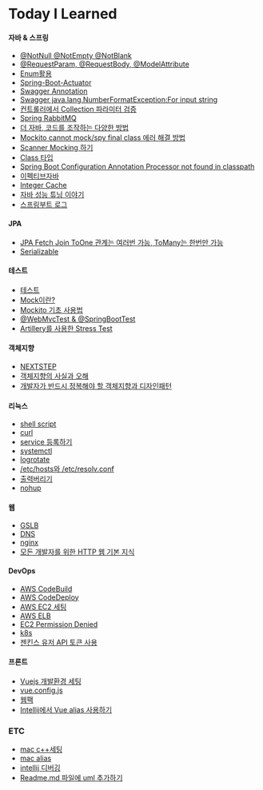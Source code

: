 # Today I Learned
#### 자바 & 스프링
- [@NotNull @NotEmpty @NotBlank](https://github.com/wkdehdlr/tips/blob/main/%40NotNull%20%40NotEmpty%20%40NotBlank.md)
- [@RequestParam, @RequestBody, @ModelAttribute](https://github.com/wkdehdlr/tips/blob/main/%40RequestParam%2C%20%40RequestBody%2C%20%40ModelAttribute.md)
- [Enum활용](https://github.com/wkdehdlr/TIL/blob/main/Enum%ED%99%9C%EC%9A%A9.md)
- [Spring-Boot-Actuator](https://github.com/wkdehdlr/TIL/blob/main/Actuator.md)
- [Swagger Annotation](https://github.com/wkdehdlr/tips/blob/main/Swagger%20Annotation.md)
- [Swagger java.lang.NumberFormatException:For input string](https://github.com/wkdehdlr/tips/blob/main/Swagger%20java.lang.NumberFormatException:For%20input%20string.md)
- [컨트롤러에서 Collection 파라미터 검증](https://github.com/wkdehdlr/tips/blob/main/Controller%20Collection%20Param%20Validator.md)
- [Spring RabbitMQ](https://github.com/wkdehdlr/TIL/blob/main/Spring%20RabbitMQ.md)
- [더 자바, 코드를 조작하는 다양한 방법](https://github.com/wkdehdlr/TIL/blob/main/%EB%8D%94%20%EC%9E%90%EB%B0%94%2C%20%EC%BD%94%EB%93%9C%EB%A5%BC%20%EC%A1%B0%EC%9E%91%ED%95%98%EB%8A%94%20%EB%8B%A4%EC%96%91%ED%95%9C%20%EB%B0%A9%EB%B2%95.md)
- [Mockito cannot mock/spy final class 에러 해결 방법](https://github.com/wkdehdlr/TIL/blob/main/Mockito%20cannot%20mock%2Cspy%20final%20class%20%EC%97%90%EB%9F%AC%20%ED%95%B4%EA%B2%B0%20%EB%B0%A9%EB%B2%95.md)
- [Scanner Mocking 하기](https://github.com/wkdehdlr/TIL/blob/main/Scanner%20Mocking%20%ED%95%98%EA%B8%B0.md)
- [Class 타입](https://github.com/wkdehdlr/TIL/blob/main/Class%20%ED%83%80%EC%9E%85.md)
- [Spring Boot Configuration Annotation Processor not found in classpath](https://github.com/wkdehdlr/TIL/blob/main/Spring%20Boot%20Configuration%20Annotation%20Processor%20not%20found%20in%20classpath.md)
- [이펙티브자바](https://github.com/wkdehdlr/TIL/blob/main/%EC%9D%B4%ED%8E%99%ED%8B%B0%EB%B8%8C%20%EC%9E%90%EB%B0%94.md)
- [Integer Cache](https://github.com/wkdehdlr/TIL/blob/main/Integer%20Cache.md)
- [자바 성능 튜닝 이야기]()
- [스프링부트 로그]()

#### JPA
- [JPA Fetch Join ToOne 관계는 여러번 가능, ToMany는 한번만 가능](https://github.com/wkdehdlr/tips/blob/main/JPA%20Fetch%20Join%20ToOne%20%EA%B4%80%EA%B3%84%EB%8A%94%20%EC%97%AC%EB%9F%AC%EB%B2%88%EA%B0%80%EB%8A%A5%2C%20ToMany%EB%8A%94%20%ED%95%9C%EB%B2%88%EB%A7%8C%20%EA%B0%80%EB%8A%A5.md)
- [Serializable](https://github.com/wkdehdlr/TIL/blob/main/Serializable.md)

#### 테스트
- [테스트](https://github.com/wkdehdlr/TIL/blob/main/%ED%85%8C%EC%8A%A4%ED%8A%B8.md)
- [Mock이란?](https://github.com/wkdehdlr/tips/blob/main/Mock%EC%9D%B4%EB%9E%80%3F.md)
- [Mockito 기초 사용법](https://github.com/wkdehdlr/TIL/blob/main/Mockito%20%EA%B8%B0%EC%B4%88%20%EC%82%AC%EC%9A%A9%EB%B2%95.md)
- [@WebMvcTest & @SpringBootTest](https://github.com/wkdehdlr/TIL/blob/main/%40WebMvcTest%20%26%20%40SpringBootTest.md)
- [Artillery를 사용한 Stress Test](https://github.com/wkdehdlr/TIL/blob/main/Artillery%EB%A5%BC%20%EC%82%AC%EC%9A%A9%ED%95%9C%20Stress%20Test.md)

#### 객체지향
- [NEXTSTEP]()
- [객체지향의 사실과 오해](https://github.com/wkdehdlr/TIL/blob/main/%EA%B0%9D%EC%B2%B4%EC%A7%80%ED%96%A5%EC%9D%98%20%EC%82%AC%EC%8B%A4%EA%B3%BC%20%EC%98%A4%ED%95%B4.md)
- [개발자가 반드시 정복해야 할 객체지향과 디자인패턴](https://github.com/wkdehdlr/TIL/blob/main/%EA%B0%9C%EB%B0%9C%EC%9E%90%EA%B0%80%20%EB%B0%98%EB%93%9C%EC%8B%9C%20%EC%A0%95%EB%B3%B5%ED%95%B4%EC%95%BC%20%ED%95%A0%20%EA%B0%9D%EC%B2%B4%EC%A7%80%ED%96%A5%EA%B3%BC%20%EB%94%94%EC%9E%90%EC%9D%B8%ED%8C%A8%ED%84%B4.md)

#### 리눅스
- [shell script](https://github.com/wkdehdlr/TIL/blob/main/shell%20script.md)
- [curl](https://github.com/wkdehdlr/TIL/blob/main/curl.md)
- [service 등록하기]()
- [systemctl](https://github.com/wkdehdlr/TIL/blob/main/systemctl.md)
- [logrotate](https://github.com/wkdehdlr/TIL/blob/main/logrotate.md)
- [/etc/hosts와 /etc/resolv.conf](https://github.com/wkdehdlr/tips/blob/main/hosts%EC%99%80%20resolv.conf.md)
- [출력버리기](https://github.com/wkdehdlr/TIL/blob/main/%EC%B6%9C%EB%A0%A5%EB%B2%84%EB%A6%AC%EA%B8%B0.md)
- [nohup](https://github.com/wkdehdlr/TIL/blob/main/nohub.md)

#### 웹
- [GSLB](https://github.com/wkdehdlr/tips/blob/main/GSLB.md)
- [DNS](https://github.com/wkdehdlr/tips/blob/main/DNS.md)
- [nginx](https://github.com/wkdehdlr/TIL/blob/main/nginx.md)
- [모든 개발자를 위한 HTTP 웹 기본 지식](https://github.com/wkdehdlr/TIL/blob/main/%EB%AA%A8%EB%93%A0%20%EA%B0%9C%EB%B0%9C%EC%9E%90%EB%A5%BC%20%EC%9C%84%ED%95%9C%20HTTP%20%EC%9B%B9%20%EA%B8%B0%EB%B3%B8%20%EC%A7%80%EC%8B%9D.md)

#### DevOps
- [AWS CodeBuild](https://github.com/wkdehdlr/TIL/blob/main/AWS%20CodeBuild.md)
- [AWS CodeDeploy](https://github.com/wkdehdlr/TIL/blob/main/AWS%20CodeDeploy.md)
- [AWS EC2 세팅](https://github.com/wkdehdlr/TIL/blob/main/AWS%20EC2%20%EC%84%B8%ED%8C%85.md)
- [AWS ELB]()
- [EC2 Permission Denied](https://github.com/wkdehdlr/TIL/blob/main/EC2%20Permission%20Denied.md)
- [k8s](https://github.com/wkdehdlr/TIL/blob/main/k8s.md)
- [젠킨스 유저 API 토큰 사용](https://github.com/wkdehdlr/TIL/blob/main/%EC%A0%A0%ED%82%A8%EC%8A%A4%20%EC%9C%A0%EC%A0%80%20API%20%ED%86%A0%ED%81%B0%20%EC%82%AC%EC%9A%A9.md)

#### 프론트
- [Vuejs 개발환경 세팅](https://github.com/wkdehdlr/tips/blob/main/Vuejs%20%EA%B0%9C%EB%B0%9C%ED%99%98%EA%B2%BD%20%EC%84%B8%ED%8C%85.md)
- [vue.config.js](https://github.com/wkdehdlr/TIL/blob/main/vue.config.js.md)
- [웹팩](https://github.com/wkdehdlr/tips/blob/main/%EC%9B%B9%ED%8C%A9.md)
- [Intellij에서 Vue alias 사용하기](https://codinghack.tistory.com/40)

### ETC
- [mac c++세팅](https://github.com/wkdehdlr/TIL/blob/main/mac%20c%2B%2B%EC%84%B8%ED%8C%85.md)
- [mac alias](https://github.com/wkdehdlr/TIL/blob/main/mac%20alias.md)
- [intellij 디버깅](https://github.com/wkdehdlr/TIL/blob/main/intellij%20%EB%94%94%EB%B2%84%EA%B9%85.md)
- [Readme.md 파일에 uml 추가하기](https://jaime-note.tistory.com/43)